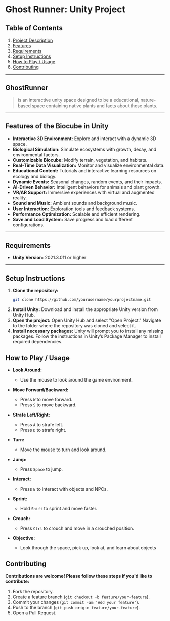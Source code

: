 # Ghost Runner: Unity Project

## Table of Contents

1. [Project Description](#project-description)
2. [Features](#features)
3. [Requirements](#requirements)
4. [Setup Instructions](#setup-instructions)
5. [How to Play / Usage](#how-to-play--usage)
6. [Contributing](#contributing)

---
## **GhostRunner**

> is an interactive unity space designed to be a educational, nature-based space containing native plants and facts about those plants.
---

## Features of the Biocube in Unity

- **Interactive 3D Environment:** Explore and interact with a dynamic 3D space.
- **Biological Simulation:** Simulate ecosystems with growth, decay, and environmental factors.
- **Customizable Biocube:** Modify terrain, vegetation, and habitats.
- **Real-Time Data Visualization:** Monitor and visualize environmental data.
- **Educational Content:** Tutorials and interactive learning resources on ecology and biology.
- **Dynamic Events:** Seasonal changes, random events, and their impacts.
- **AI-Driven Behavior:** Intelligent behaviors for animals and plant growth.
- **VR/AR Support:** Immersive experiences with virtual and augmented reality.
- **Sound and Music:** Ambient sounds and background music.
- **User Interaction:** Exploration tools and feedback systems.
- **Performance Optimization:** Scalable and efficient rendering.
- **Save and Load System:** Save progress and load different configurations.

---

## Requirements

- **Unity Version:** 2021.3.0f1 or higher

---

## Setup Instructions

1. **Clone the repository:**
   ```bash
   git clone https://github.com/yourusername/yourprojectname.git
2. **Install Unity:**
    Download and install the appropriate Unity version from Unity Hub.
3. **Open the project:**
    Open Unity Hub and select "Open Project."
    Navigate to the folder where the repository was cloned and select it.
4. **Install necessary packages:**
    Unity will prompt you to install any missing packages. Follow the instructions in Unity’s Package Manager to install required dependencies.

## How to Play / Usage

- **Look Around:**
  - Use the mouse to look around the game environment.

- **Move Forward/Backward:**
  - Press `W` to move forward.
  - Press `S` to move backward.

- **Strafe Left/Right:**
  - Press `A` to strafe left.
  - Press `D` to strafe right.

- **Turn:**
  - Move the mouse to turn and look around.

- **Jump:**
  - Press `Space` to jump.

- **Interact:**
  - Press `E` to interact with objects and NPCs.

- **Sprint:**
  - Hold `Shift` to sprint and move faster.

- **Crouch:**
  - Press `Ctrl` to crouch and move in a crouched position.
    
- **Objective:**
  - Look through the space, pick up, look at, and learn about objects

## Contributing

  **Contributions are welcome! Please follow these steps if you'd like to contribute:**

1. Fork the repository.
2. Create a feature branch (`git checkout -b feature/your-feature`).
3. Commit your changes (`git commit -am 'Add your feature'`).
4. Push to the branch (`git push origin feature/your-feature`).
5. Open a Pull Request.
